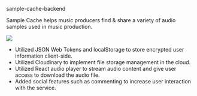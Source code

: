 sample-cache-backend

Sample Cache helps music producers find & share a variety of audio samples used in music production.

<img src="https://static.voices.com/wp-content/uploads/frequencies.jpg" />

- Utilized JSON Web Tokens and localStorage to store encrypted user information client-side.
- Utilized Cloudinary to implement file storage management in the cloud.
-  Utilized React audio player to stream audio content and give user access to download the audio file.
- Added social features such as commenting to increase user interaction with the service.

